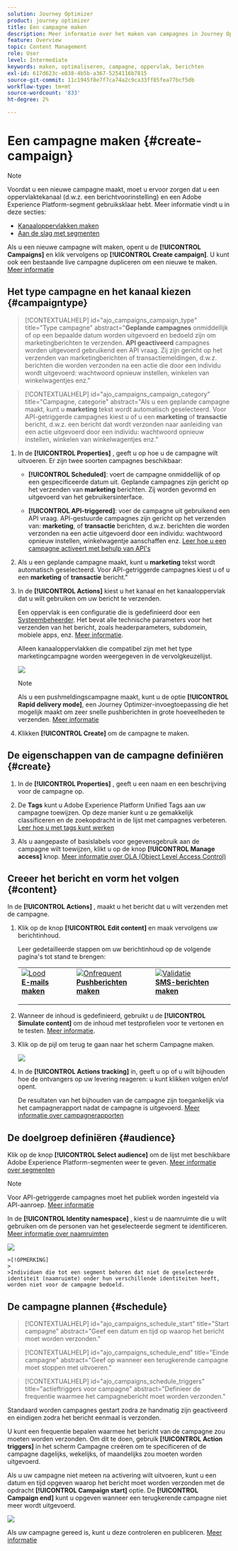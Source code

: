 ```yaml
---
solution: Journey Optimizer
product: journey optimizer
title: Een campagne maken
description: Meer informatie over het maken van campagnes in Journey Optimizer
feature: Overview
topic: Content Management
role: User
level: Intermediate
keywords: maken, optimaliseren, campagne, oppervlak, berichten
exl-id: 617d623c-e038-4b5b-a367-5254116b7815
source-git-commit: 11c1945f8e7f7ca74a2c9ca33ff85fea77bcf5db
workflow-type: tm+mt
source-wordcount: '833'
ht-degree: 2%

---
```


# Een campagne maken {#create-campaign}

>[!NOTE]
>
>Voordat u een nieuwe campagne maakt, moet u ervoor zorgen dat u een oppervlaktekanaal (d.w.z. een berichtvoorinstelling) en een Adobe Experience Platform-segment gebruiksklaar hebt. Meer informatie vindt u in deze secties:
>
>* [Kanaaloppervlakken maken](../configuration/channel-surfaces.md)
>* [Aan de slag met segmenten](../segment/about-segments.md)

Als u een nieuwe campagne wilt maken, opent u de **[!UICONTROL Campaigns]** en klik vervolgens op **[!UICONTROL Create campaign]**. U kunt ook een bestaande live campagne dupliceren om een nieuwe te maken. [Meer informatie](modify-stop-campaign.md#duplicate)

## Het type campagne en het kanaal kiezen {#campaigntype}

>[!CONTEXTUALHELP]
>id="ajo_campaigns_campaign_type"
>title="Type campagne"
>abstract="**Geplande campagnes** onmiddellijk of op een bepaalde datum worden uitgevoerd en bedoeld zijn om marketingberichten te verzenden. **API geactiveerd** campagnes worden uitgevoerd gebruikend een API vraag. Zij zijn gericht op het verzenden van marketingberichten of transactiemeldingen, d.w.z. berichten die worden verzonden na een actie die door een individu wordt uitgevoerd: wachtwoord opnieuw instellen, winkelen van winkelwagentjes enz."

>[!CONTEXTUALHELP]
>id="ajo_campaigns_campaign_category"
>title="Campagne, categorie"
>abstract="Als u een geplande campagne maakt, kunt u **marketing** tekst wordt automatisch geselecteerd. Voor API-getriggerde campagnes kiest u of u een **marketing** of **transactie** bericht, d.w.z. een bericht dat wordt verzonden naar aanleiding van een actie uitgevoerd door een individu: wachtwoord opnieuw instellen, winkelen van winkelwagentjes enz."

1. In de **[!UICONTROL Properties]** , geeft u op hoe u de campagne wilt uitvoeren. Er zijn twee soorten campagnes beschikbaar:

   * **[!UICONTROL Scheduled]**: voert de campagne onmiddellijk of op een gespecificeerde datum uit. Geplande campagnes zijn gericht op het verzenden van **marketing** berichten. Zij worden gevormd en uitgevoerd van het gebruikersinterface.

   * **[!UICONTROL API-triggered]**: voer de campagne uit gebruikend een API vraag. API-gestuurde campagnes zijn gericht op het verzenden van: **marketing**, of **transactie** berichten, d.w.z. berichten die worden verzonden na een actie uitgevoerd door een individu: wachtwoord opnieuw instellen, winkelwagentje aanschaffen enz. [Leer hoe u een campagne activeert met behulp van API&#39;s](api-triggered-campaigns.md)

1. Als u een geplande campagne maakt, kunt u **marketing** tekst wordt automatisch geselecteerd. Voor API-getriggerde campagnes kiest u of u een **marketing** of **transactie** bericht.&quot;

1. In de **[!UICONTROL Actions]** kiest u het kanaal en het kanaaloppervlak dat u wilt gebruiken om uw bericht te verzenden.

   Een oppervlak is een configuratie die is gedefinieerd door een [Systeembeheerder](../start/path/administrator.md). Het bevat alle technische parameters voor het verzenden van het bericht, zoals headerparameters, subdomein, mobiele apps, enz. [Meer informatie](../configuration/channel-surfaces.md).

   Alleen kanaaloppervlakken die compatibel zijn met het type marketingcampagne worden weergegeven in de vervolgkeuzelijst.

   ![](assets/create-campaign-action.png)

   >[!NOTE]
   >
   >Als u een pushmeldingscampagne maakt, kunt u de optie **[!UICONTROL Rapid delivery mode]**, een Journey Optimizer-invoegtoepassing die het mogelijk maakt om zeer snelle pushberichten in grote hoeveelheden te verzenden. [Meer informatie](../push/create-push.md#rapid-delivery)

1. Klikken **[!UICONTROL Create]** om de campagne te maken.

## De eigenschappen van de campagne definiëren {#create}

1. In de **[!UICONTROL Properties]** , geeft u een naam en een beschrijving voor de campagne op.

   <!--To test the content of your message, toggle the **[!UICONTROL Content experiment]** option on. This allows you to test multiple variables of a delivery on populations samples, in order to define which treatment has the biggest impact on the targeted population.[Learn more about content experiment](../campaigns/content-experiment.md).-->

1. De **Tags** kunt u Adobe Experience Platform Unified Tags aan uw campagne toewijzen. Op deze manier kunt u ze gemakkelijk classificeren en de zoekopdracht in de lijst met campagnes verbeteren. [Leer hoe u met tags kunt werken](../start/search-filter-categorize.md#tags)

1. Als u aangepaste of basislabels voor gegevensgebruik aan de campagne wilt toewijzen, klikt u op de knop **[!UICONTROL Manage access]** knop. [Meer informatie over OLA (Object Level Access Control)](../administration/object-based-access.md)

## Creeer het bericht en vorm het volgen {#content}

In de **[!UICONTROL Actions]** , maakt u het bericht dat u wilt verzenden met de campagne.

1. Klik op de knop **[!UICONTROL Edit content]** en maak vervolgens uw berichtinhoud.

   Leer gedetailleerde stappen om uw berichtinhoud op de volgende pagina&#39;s tot stand te brengen:

   <table style="table-layout:fixed">
    <tr style="border: 0;">
    <td>
    <a href="../email/create-email.md">
    <img alt="Lood" src="../assets/do-not-localize/email.jpg">
    </a>
    <div><a href="../email/create-email.md"><strong>E-mails maken</strong>
    </div>
    <p>
    </td>
    <td>
    <a href="../push/create-push.md">
      <img alt="Onfrequent" src="../assets/do-not-localize/push.jpg">
    </a>
    <div>
    <a href="../push/create-push.md"><strong>Pushberichten maken</strong></a>
    </div>
    <p>
    </td>
    <td>
    <a href="../sms/create-sms.md">
      <img alt="Validatie" src="../assets/do-not-localize/sms.jpg">
    </a>
    <div>
    <a href="../sms/create-sms.md"><strong>SMS-berichten maken</strong></a>
    </div>
    <p>
    </td>
    </tr>
    </table>

1. Wanneer de inhoud is gedefinieerd, gebruikt u de **[!UICONTROL Simulate content]** om de inhoud met testprofielen voor te vertonen en te testen. [Meer informatie](../email/preview.md).

1. Klik op de pijl om terug te gaan naar het scherm Campagne maken.

   ![](assets/create-campaign-design.png)

1. In de **[!UICONTROL Actions tracking]** in, geeft u op of u wilt bijhouden hoe de ontvangers op uw levering reageren: u kunt klikken volgen en/of opent.

   De resultaten van het bijhouden van de campagne zijn toegankelijk via het campagnerapport nadat de campagne is uitgevoerd. [Meer informatie over campagnerapporten](../reports/campaign-global-report.md)

## De doelgroep definiëren {#audience}

Klik op de knop **[!UICONTROL Select audience]** om de lijst met beschikbare Adobe Experience Platform-segmenten weer te geven. [Meer informatie over segmenten](../segment/about-segments.md)

>[!NOTE]
>
>Voor API-getriggerde campagnes moet het publiek worden ingesteld via API-aanroep. [Meer informatie](api-triggered-campaigns.md)

In de **[!UICONTROL Identity namespace]** , kiest u de naamruimte die u wilt gebruiken om de personen van het geselecteerde segment te identificeren. [Meer informatie over naamruimten](../event/about-creating.md#select-the-namespace)

![](assets/create-campaign-namespace.png)

    >[!OPMERKING]
    >
    >Individuen die tot een segment behoren dat niet de geselecteerde identiteit (naamruimte) onder hun verschillende identiteiten heeft, worden niet voor de campagne bedoeld.

<!--If you are are creating an API-triggered campaign, the **[!UICONTROL cURL request]** section allows you to retrieve the **[!UICONTROL Campaign ID]** to use in the API call. [Learn more](api-triggered-campaigns.md)-->

## De campagne plannen {#schedule}

>[!CONTEXTUALHELP]
>id="ajo_campaigns_schedule_start"
>title="Start campagne"
>abstract="Geef een datum en tijd op waarop het bericht moet worden verzonden."

>[!CONTEXTUALHELP]
>id="ajo_campaigns_schedule_end"
>title="Einde campagne"
>abstract="Geef op wanneer een terugkerende campagne moet stoppen met uitvoeren."

>[!CONTEXTUALHELP]
>id="ajo_campaigns_schedule_triggers"
>title="actieftriggers voor campagne"
>abstract="Definieer de frequentie waarmee het campagnebericht moet worden verzonden."

Standaard worden campagnes gestart zodra ze handmatig zijn geactiveerd en eindigen zodra het bericht eenmaal is verzonden.

U kunt een frequentie bepalen waarmee het bericht van de campagne zou moeten worden verzonden. Om dit te doen, gebruik **[!UICONTROL Action triggers]** in het scherm Campagne creëren om te specificeren of de campagne dagelijks, wekelijks, of maandelijks zou moeten worden uitgevoerd.

Als u uw campagne niet meteen na activering wilt uitvoeren, kunt u een datum en tijd opgeven waarop het bericht moet worden verzonden met de opdracht **[!UICONTROL Campaign start]** optie. De **[!UICONTROL Campaign end]** kunt u opgeven wanneer een terugkerende campagne niet meer wordt uitgevoerd.

![](assets/create-campaign-schedule.png)

Als uw campagne gereed is, kunt u deze controleren en publiceren. [Meer informatie](review-activate-campaign.md)
